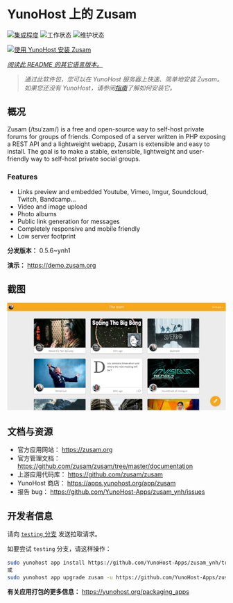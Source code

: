 <!--
注意：此 README 由 <https://github.com/YunoHost/apps/tree/master/tools/readme_generator> 自动生成
请勿手动编辑。
-->

# YunoHost 上的 Zusam

[![集成程度](https://apps.yunohost.org/badge/integration/zusam)](https://ci-apps.yunohost.org/ci/apps/zusam/)
![工作状态](https://apps.yunohost.org/badge/state/zusam)
![维护状态](https://apps.yunohost.org/badge/maintained/zusam)

[![使用 YunoHost 安装 Zusam](https://install-app.yunohost.org/install-with-yunohost.svg)](https://install-app.yunohost.org/?app=zusam)

*[阅读此 README 的其它语言版本。](./ALL_README.md)*

> *通过此软件包，您可以在 YunoHost 服务器上快速、简单地安装 Zusam。*  
> *如果您还没有 YunoHost，请参阅[指南](https://yunohost.org/install)了解如何安装它。*

## 概况

Zusam (/tsuˈzam/) is a free and open-source way to self-host private forums for groups of friends. Composed of a server written in PHP exposing a REST API and a lightweight webapp, Zusam is extensible and easy to install.
The goal is to make a stable, extensible, lightweight and user-friendly way to self-host private social groups.

### Features

- Links preview and embedded Youtube, Vimeo, Imgur, Soundcloud, Twitch, Bandcamp...
- Video and image upload
- Photo albums
- Public link generation for messages
- Completely responsive and mobile friendly
- Low server footprint


**分发版本：** 0.5.6~ynh1

**演示：** <https://demo.zusam.org>

## 截图

![Zusam 的截图](./doc/screenshots/screenshot.jpg)

## 文档与资源

- 官方应用网站： <https://zusam.org>
- 官方管理文档： <https://github.com/zusam/zusam/tree/master/documentation>
- 上游应用代码库： <https://github.com/zusam/zusam>
- YunoHost 商店： <https://apps.yunohost.org/app/zusam>
- 报告 bug： <https://github.com/YunoHost-Apps/zusam_ynh/issues>

## 开发者信息

请向 [`testing` 分支](https://github.com/YunoHost-Apps/zusam_ynh/tree/testing) 发送拉取请求。

如要尝试 `testing` 分支，请这样操作：

```bash
sudo yunohost app install https://github.com/YunoHost-Apps/zusam_ynh/tree/testing --debug
或
sudo yunohost app upgrade zusam -u https://github.com/YunoHost-Apps/zusam_ynh/tree/testing --debug
```

**有关应用打包的更多信息：** <https://yunohost.org/packaging_apps>
